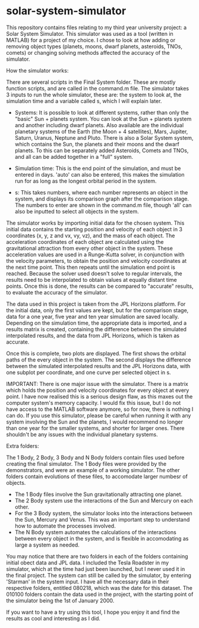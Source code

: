 # solar-system-simulator

This repository contains files relating to my third year university project: a Solar System Simulator. This simulator was used as a tool (written in MATLAB) for a project of my choice. I chose to look at how adding or removing object types (planets, moons, dwarf planets, asteroids, TNOs, comets) or changing solving methods affected the accuracy of the simulator.


How the simulator works:


There are several scripts in the Final System folder. These are mostly function scripts, and are called in the command.m file.
The simulator takes 3 inputs to run the whole simulator, these are: the system to look at, the simulation time and a variable called s, which I will explain later.

- Systems: It is possible to look at different systems, rather than only the "basic" Sun + planets system. You can look at the Sun + planets system and another including dwarf planets. Also available are the individual planetary systems of the Earth (the Moon + 4 satellites), Mars, Jupiter, Saturn, Uranus, Neptune and Pluto. There is also a Solar System system, which contains the Sun, the planets and their moons and the dwarf planets. To this can be separately added Asteroids, Comets and TNOs, and all can be added together in a "full" system.

- Simulation time: This is the end point of the simulation, and must be entered in days. 'auto' can also be entered, this makes the simulation run for as long as the longest orbital period in the system.

- s: This takes numbers, where each number represents an object in the system, and displays its comparison graph after the comparison stage. The numbers to enter are shown in the command.m file, though 'all' can also be inputted to select all objects in the system.


The simulator works by importing initial data for the chosen system. This initial data contains the starting position and velocity of each object in 3 coordinates (x, y, z and vx, vy, vz), and the mass of each object.
The acceleration coordinates of each object are calculated using the gravitational attraction from every other object in the system.
These acceleration values are used in a Runge-Kutta solver, in conjunction with the velocity parameters, to obtain the position and velocity coordinates at the next time point.
This then repeats until the simulation end point is reached.
Because the solver used doesn't solve to regular intervals, the results need to be interpolated to obtain values at equally distant time points.
Once this is done, the results can be compared to "accurate" results, to evaluate the accuracy of the simulator.

The data used in this project is taken from the JPL Horizons platform.
For the initial data, only the first values are kept, but for the comparison stage, data for a one year, five year and ten year simulation are saved locally.
Depending on the simulation time, the appropriate data is imported, and a results matrix is created, containing the difference between the simulated interpolated results, and the data from JPL Horizons, which is taken as accurate.

Once this is complete, two plots are displayed.
The first shows the orbital paths of the every object in the system.
The second displays the difference between the simulated interpolated results and the JPL Horizons data, with one subplot per coordinate, and one curve per selected object in s.


IMPORTANT: There is one major issue with the simulator.
There is a matrix which holds the position and velocity coordinates for every object at every point.
I have now realised this is a serious design flaw, as this maxes out the computer system's memory capacity.
I would fix this issue, but I do not have access to the MATLAB software anymore, so for now, there is nothing I can do.
If you use this simulator, please be careful when running it with any system involving the Sun and the planets, I would recommend no longer than one year for the smaller systems, and shorter for larger ones.
There shouldn't be any issues with the individual planetary systems.


Extra folders:

The 1 Body, 2 Body, 3 Body and N Body folders contain files used before creating the final simulator.
The 1 Body files were provided by the demonstrators, and were an example of a working simulator.
The other folders contain evolutions of these files, to accomodate larger numbesr of objects.

- The 1 Body files involve the Sun gravitationally attracting one planet.
- The 2 Body system use the interactions of the Sun and Mercury on each other.
- For the 3 Body system, the simulator looks into the interactions between the Sun, Mercury and Venus. This was an important step to understand how to automate the processes involved.
- The N Body system automates the calculations of the interactions between every object in the system, and is flexible in accomodating as large a system as needed.


You may notice that there are two folders in each of the folders containing initial obect data and JPL data.
I included the Tesla Roadster in my simulator, which at the time had just been launched, but I never used it in the final project.
The system can still be called by the simulator, by entering 'Starman' in the system input.
I have all the necessary data in their respective folders, entitled 080218, which was the date for this dataset.
The 010100 folders contain the data used in the project, with the starting point of the simulator being the 1st of January 2000.


If you want to have a try using this tool, I hope you enjoy it and find the results as cool and interesting as I did.
